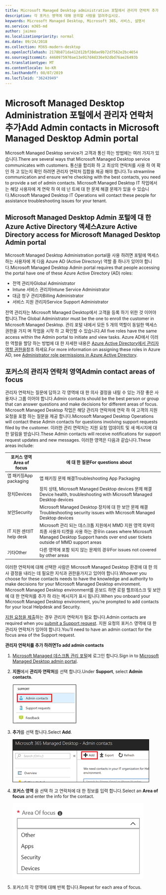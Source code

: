 ```yaml
---
title: Microsoft Managed Desktop administration 포털에서 관리자 연락처 추가
description: 각 포커스 영역에 대해 문의할 사람을 알려주십시오.
keywords: Microsoft Managed Desktop, Microsoft 365, 서비스, 설명서
ms.service: m365-md
author: jaimeo
ms.localizationpriority: normal
ms.date: 09/24/2018
ms.collection: M365-modern-desktop
ms.openlocfilehash: 2178b871da412d12bf20dae9b72d7562e2bc4654
ms.sourcegitcommit: 4460975970ae13e917d4d336e92dbd76ae26493b
ms.translationtype: MT
ms.contentlocale: ko-KR
ms.lasthandoff: 08/07/2019
ms.locfileid: "36243949"
---
```

# <a name="add-admin-contacts-in-microsoft-managed-desktop-admin-portal"></a><span data-ttu-id="1005d-104">Microsoft Managed Desktop Administration 포털에서 관리자 연락처 추가</span><span class="sxs-lookup"><span data-stu-id="1005d-104">Add Admin contacts in Microsoft Managed Desktop Admin portal</span></span>

<span data-ttu-id="1005d-105">Microsoft Managed Desktop service가 고객과 통신 하는 방법에는 여러 가지가 있습니다.</span><span class="sxs-lookup"><span data-stu-id="1005d-105">There are several ways that Microsoft Managed Desktop service communicates with customers.</span></span> <span data-ttu-id="1005d-106">통신을 합리화 하 고 최상의 연락처를 사용 하 여 확인 하 고 있는지 확인 하려면 관리자 연락처 집합을 제공 해야 합니다.</span><span class="sxs-lookup"><span data-stu-id="1005d-106">To streamline communication and ensure we’re checking with the best contacts, you need to provide a set of admin contacts.</span></span> <span data-ttu-id="1005d-107">Microsoft Managed Desktop IT 작업에서는 해당 사용자에 게 연락 하 여 테 넌 트에 대 한 문제 해결 문제가 있을 수 있습니다.</span><span class="sxs-lookup"><span data-stu-id="1005d-107">Microsoft Managed Desktop IT Operations will contact these people for assistance troubleshooting issues for your tenant.</span></span> 

## <a name="azure-active-directory-access-for-microsoft-managed-desktop-admin-portal"></a><span data-ttu-id="1005d-108">Microsoft Managed Desktop Admin 포털에 대 한 Azure Active Directory 액세스</span><span class="sxs-lookup"><span data-stu-id="1005d-108">Azure Active Directory access for Microsoft Managed Desktop Admin portal</span></span>

<span data-ttu-id="1005d-109">Microsoft Managed Desktop Administration portal을 사용 하려면 포털에 액세스 하는 사용자에 게 다음 Azure AD (Active Directory) 역할 중 하나가 있어야 합니다.</span><span class="sxs-lookup"><span data-stu-id="1005d-109">Microsoft Managed Desktop Admin portal requires that people accessing the portal have one of these Azure Active Directory (AD) roles:</span></span>
- <span data-ttu-id="1005d-110">전역 관리자</span><span class="sxs-lookup"><span data-stu-id="1005d-110">Global Administrator</span></span>
- <span data-ttu-id="1005d-111">Intune 서비스 관리자</span><span class="sxs-lookup"><span data-stu-id="1005d-111">Intune Service Administrator</span></span>
- <span data-ttu-id="1005d-112">대금 청구 관리자</span><span class="sxs-lookup"><span data-stu-id="1005d-112">Billing Administrator</span></span>
- <span data-ttu-id="1005d-113">서비스 지원 관리자</span><span class="sxs-lookup"><span data-stu-id="1005d-113">Service Support Administrator</span></span>

<span data-ttu-id="1005d-114">전역 관리자는 Microsoft Managed Desktop에서 고객을 등록 하기 위한 것 이어야 합니다.</span><span class="sxs-lookup"><span data-stu-id="1005d-114">The Global Administrator must be the one to enroll the customer in Microsoft Managed Desktop.</span></span> <span data-ttu-id="1005d-115">관리 포털 내에서 모든 5 개의 역할이 동일한 액세스 권한을 가지 며 작업을 시작 하 고 확인할 수 있습니다.</span><span class="sxs-lookup"><span data-stu-id="1005d-115">All five roles have the same access within the Admin portal to initiate and view tasks.</span></span> <span data-ttu-id="1005d-116">Azure AD에서 이러한 역할을 할당 하는 방법에 대 한 자세한 내용은 [Azure Active Directory에서 관리자 역할 권한을](https://docs.microsoft.com/azure/active-directory/users-groups-roles/directory-assign-admin-roles)참조 하세요.</span><span class="sxs-lookup"><span data-stu-id="1005d-116">For more information on assigning these roles in Azure AD, see [Administrator role permissions in Azure Active Directory](https://docs.microsoft.com/azure/active-directory/users-groups-roles/directory-assign-admin-roles).</span></span> 

## <a name="admin-contact-areas-of-focus"></a><span data-ttu-id="1005d-117">포커스의 관리자 연락처 영역</span><span class="sxs-lookup"><span data-stu-id="1005d-117">Admin contact areas of focus</span></span>

<span data-ttu-id="1005d-118">관리자 연락처는 질문에 답하고 각 영역에 대 한 의사 결정을 내릴 수 있는 가장 좋은 사용자나 그룹 이어야 합니다.</span><span class="sxs-lookup"><span data-stu-id="1005d-118">Admin contacts should be the best person or group that can answer questions and make decisions for different areas of focus.</span></span> <span data-ttu-id="1005d-119">Microsoft Managed Desktop 작업은 해당 관리자 연락처에 연락 하 여 고객의 지원 요청을 포함 하는 질문을 제공 합니다.</span><span class="sxs-lookup"><span data-stu-id="1005d-119">Microsoft Managed Desktop Operations will contact these Admin contacts for questions involving support requests filed by the customer.</span></span> <span data-ttu-id="1005d-120">이러한 관리 연락처는 지원 요청 업데이트 및 새 메시지에 대 한 알림을 받습니다.</span><span class="sxs-lookup"><span data-stu-id="1005d-120">These Admin contacts will receive notifications for support request updates and new messages.</span></span> <span data-ttu-id="1005d-121">이러한 영역은 다음과 같습니다.</span><span class="sxs-lookup"><span data-stu-id="1005d-121">These areas include:</span></span>

<span data-ttu-id="1005d-122">포커스 영역</span><span class="sxs-lookup"><span data-stu-id="1005d-122">Area of focus</span></span> | <span data-ttu-id="1005d-123">에 대 한 질문</span><span class="sxs-lookup"><span data-stu-id="1005d-123">For questions about</span></span>
--- | ---
<span data-ttu-id="1005d-124">앱 패키징</span><span class="sxs-lookup"><span data-stu-id="1005d-124">App packaging</span></span> | <span data-ttu-id="1005d-125">앱 패키징 문제 해결</span><span class="sxs-lookup"><span data-stu-id="1005d-125">Troubleshooting App Packaging</span></span>
<span data-ttu-id="1005d-126">장치</span><span class="sxs-lookup"><span data-stu-id="1005d-126">Devices</span></span> | <span data-ttu-id="1005d-127">장치 상태, Microsoft Managed Desktop devices 문제 해결</span><span class="sxs-lookup"><span data-stu-id="1005d-127">Device health, troubleshooting with Microsoft Managed Desktop devices</span></span>
<span data-ttu-id="1005d-128">보안</span><span class="sxs-lookup"><span data-stu-id="1005d-128">Security</span></span> | <span data-ttu-id="1005d-129">Microsoft Managed Desktop 장치에 대 한 보안 문제 해결</span><span class="sxs-lookup"><span data-stu-id="1005d-129">Troubleshooting security issues with Microsoft Managed Desktop devices</span></span>
<span data-ttu-id="1005d-130">IT 지원 센터</span><span class="sxs-lookup"><span data-stu-id="1005d-130">IT help desk</span></span> | <span data-ttu-id="1005d-131">Microsoft 관리 되는 데스크톱 지원에서 MMD 지원 영역 외부의 최종 사용자 티켓을 사용 하는 경우</span><span class="sxs-lookup"><span data-stu-id="1005d-131">in cases where Microsoft Managed Desktop Support hands over end user tickets outside of MMD support areas</span></span> 
<span data-ttu-id="1005d-132">기타</span><span class="sxs-lookup"><span data-stu-id="1005d-132">Other</span></span> | <span data-ttu-id="1005d-133">다른 영역에 포함 되지 않는 문제의 경우</span><span class="sxs-lookup"><span data-stu-id="1005d-133">For issues not covered by other areas</span></span>

<span data-ttu-id="1005d-134">이러한 연락처에 대해 선택한 사람은 Microsoft Managed Desktop 환경에 대 한 의사 결정을 내리는 데 필요한 지식과 권한을가지고 있어야 합니다.</span><span class="sxs-lookup"><span data-stu-id="1005d-134">Whoever you choose for these contacts needs to have the knowledge and authority to make decisions for your Microsoft Managed Desktop environment.</span></span> <span data-ttu-id="1005d-135">Microsoft Managed Desktop environment를 온보드 하면 로컬 헬프데스크 및 보안에 대 한 연락처를 추가 하 라는 메시지가 표시 됩니다.</span><span class="sxs-lookup"><span data-stu-id="1005d-135">When you onboard your Microsoft Managed Desktop environment, you’re prompted to add contacts for your local Helpdesk and Security.</span></span> 

<span data-ttu-id="1005d-136">[지원 요청을 제출](../working-with-managed-desktop/support.md)하는 경우 관리자 연락처가 필요 합니다.</span><span class="sxs-lookup"><span data-stu-id="1005d-136">Admin contacts are required when you [submit a Support request](../working-with-managed-desktop/support.md).</span></span> <span data-ttu-id="1005d-137">지원 요청의 포커스 영역에 대 한 관리자 연락처가 있어야 합니다.</span><span class="sxs-lookup"><span data-stu-id="1005d-137">You’ll need to have an admin contact for the focus area of the Support request.</span></span> 

<span data-ttu-id="1005d-138">**관리자 연락처를 추가 하려면**</span><span class="sxs-lookup"><span data-stu-id="1005d-138">**To add admin contacts**</span></span>

1.  <span data-ttu-id="1005d-139">[Microsoft Managed 데스크톱 관리 포털](http://aka.ms/mwaasportal)에 로그인 합니다.</span><span class="sxs-lookup"><span data-stu-id="1005d-139">Sign in to [Microsoft Managed Desktop admin portal](http://aka.ms/mwaasportal).</span></span> 

2.  <span data-ttu-id="1005d-140">**지원**에서 **관리자 연락처**를 선택 합니다.</span><span class="sxs-lookup"><span data-stu-id="1005d-140">Under **Support**, select **Admin contacts**.</span></span> 

    ![지원 메뉴, 관리자 연락처](images/admincontacts.png)

3. <span data-ttu-id="1005d-142">**추가**를 선택 합니다.</span><span class="sxs-lookup"><span data-stu-id="1005d-142">Select **Add**.</span></span>

    ![관리 포털 추가 단추](images/adminadd.png)

4.  <span data-ttu-id="1005d-144">**포커스 영역** 을 선택 하 고 연락처에 대 한 정보를 입력 합니다.</span><span class="sxs-lookup"><span data-stu-id="1005d-144">Select an **Area of focus** and enter the info for the contact.</span></span> 

    ![포커스 영역 목록](images/areaoffocus.png)

5. <span data-ttu-id="1005d-146">포커스의 각 영역에 대해 반복 합니다.</span><span class="sxs-lookup"><span data-stu-id="1005d-146">Repeat for each area of focus.</span></span> 


